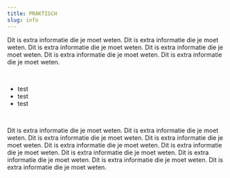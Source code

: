 ```yaml
---
title: PRAKTISCH
slug: info
---
```


Dit is extra informatie die je moet weten. Dit is extra informatie die je moet weten. Dit is extra informatie die je moet weten. Dit is extra informatie die je moet weten. Dit is extra informatie die je moet weten. Dit is extra informatie die je moet weten. 

</br>

- test
- test
- test

</br>

Dit is extra informatie die je moet weten. Dit is extra informatie die je moet weten. Dit is extra informatie die je moet weten. Dit is extra informatie die je moet weten. Dit is extra informatie die je moet weten. Dit is extra informatie die je moet weten. Dit is extra informatie die je moet weten. Dit is extra informatie die je moet weten. Dit is extra informatie die je moet weten. Dit is extra informatie die je moet weten. 